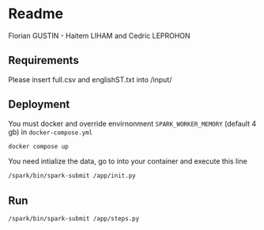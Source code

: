 # Readme

Florian GUSTIN - Haitem LIHAM and Cedric LEPROHON

## Requirements

Please insert full.csv and englishST.txt into /input/

## Deployment

You must docker and override envirnonment ``SPARK_WORKER_MEMORY`` (default 4 gb) in ```docker-compose.yml```

```sh
docker compose up
```

You need intialize the data, go to into your container and execute this line

```sh
/spark/bin/spark-submit /app/init.py
```

## Run
```sh
/spark/bin/spark-submit /app/steps.py
```